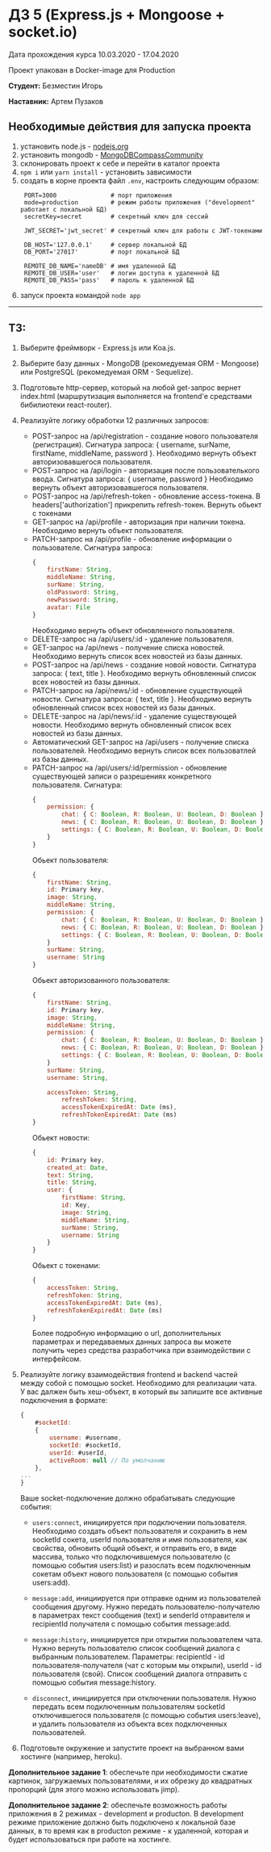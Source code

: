 # ДЗ 5 (Express.js + Mongoose + socket.io)
Дата прохождения курса 10.03.2020 - 17.04.2020

Проект упакован в Docker-image для Production

**Студент:** Безместин Игорь

**Наставник:** Артем Пузаков

## Необходимые действия для запуска проекта

1. установить node.js - [nodejs.org](https://nodejs.org/ "Node.JS")
2. установить mongodb - [MongoDBCompassCommunity](https://www.mongodb.com/download-center/compass "MongoDB Compass")
4. cклонировать проект к себе и перейти в каталог проекта
5. `npm i` или `yarn install` - установить зависимости
6. создать в корне проекта файл `.env`, настроить следующим образом:  
   ```dotnetcli
    PORT=3000               # порт приложения
    mode=production         # режим работы приложения ("development" работает с локальной БД)
    secretKey=secret        # секретный ключ для сессий

    JWT_SECRET='jwt_secret' # секретный ключ для работы с JWT-токенами

    DB_HOST='127.0.0.1'     # сервер локальной БД
    DB_PORT='27017'         # порт локальной БД

    REMOTE_DB_NAME='nameDB' # имя удаленной БД
    REMOTE_DB_USER='user'   # логин доступа к удаленной БД
    REMOTE_DB_PASS='pass'   # пароль к удаленной БД
   ```
7. запуск проекта командой `node app`

---
## ТЗ:

1. Выберите фреймворк - Express.js или Koa.js.
2. Выберите базу данных - MongoDB (рекомедуемая ORM - Mongoose) или PostgreSQL (рекомедуемая ORM - Sequelize).
3. Подготовьте http-сервер, который на любой get-запрос вернет index.html (маршрутизация выполняется на frontend'e средствами бибилиотеки react-router).
4. Реализуйте логику обработки 12 различных запросов:
   - POST-запрос на /api/registration - создание нового пользователя (регистрация). Сигнатура запроса: { username, surName, firstName, middleName, password }. Необходимо вернуть объект авторизовавшегося пользователя.
   - POST-запрос на /api/login - авторизация после пользователького ввода. Cигнатура запроса: { username, password } Необходимо вернуть объект авторизовавшегося пользователя.
   - POST-запрос на /api/refresh-token - обновление access-токена. В headers['authorization'] прикрепить refresh-токен. Вернуть обьект с токенами
   - GET-запрос на /api/profile - авторизация при наличии токена. Необходимо вернуть объект пользователя.
   - PATCH-запрос на /api/profile - обновление информации о пользователе. Сигнатура запроса:
        ```javascript
        {
            firstName: String,
            middleName: String,
            surName: String,
            oldPassword: String,
            newPassword: String,
            avatar: File
        }
        ```
        Необходимо вернуть объект обновленного пользователя.
    - DELETE-запрос на /api/users/:id - удаление пользователя.
    - GET-запрос на /api/news - получение списка новостей. Необходимо вернуть список всех новостей из базы данных.
    - POST-запрос на /api/news - создание новой новости. Сигнатура запроса: { text, title }. Необходимо вернуть обновленный список всех новостей из базы данных.
    - PATCH-запрос на /api/news/:id - обновление существующей новости. Сигнатура запроса: { text, title }. Необходимо вернуть обновленный список всех новостей из базы данных.
    - DELETE-запрос на /api/news/:id - удаление существующей новости. Необходимо вернуть обновленный список всех новостей из базы данных.
    - Автоматический GET-запрос на /api/users - получение списка пользователей. Необходимо вернуть список всех пользоватлей из базы данных.
    - PATCH-запрос на /api/users/:id/permission - обновление существующей записи о разрешениях конкретного пользователя. 
    Сигнатура:
        ```javascript
        {
            permission: {
                chat: { C: Boolean, R: Boolean, U: Boolean, D: Boolean },
                news: { C: Boolean, R: Boolean, U: Boolean, D: Boolean },
                settings: { C: Boolean, R: Boolean, U: Boolean, D: Boolean }
            }
        }
        ```
        Обьект пользователя:
        ```javascript
        {
            firstName: String,
            id: Primary key,
            image: String,
            middleName: String,
            permission: {
                chat: { C: Boolean, R: Boolean, U: Boolean, D: Boolean },
                news: { C: Boolean, R: Boolean, U: Boolean, D: Boolean },
                settings: { C: Boolean, R: Boolean, U: Boolean, D: Boolean }
            }
            surName: String,
            username: String
        }
        ```
        Обьект авторизованного пользователя:
        ```javascript
        {
            firstName: String,
            id: Primary key,
            image: String,
            middleName: String,
            permission: {
                chat: { C: Boolean, R: Boolean, U: Boolean, D: Boolean },
                news: { C: Boolean, R: Boolean, U: Boolean, D: Boolean },
                settings: { C: Boolean, R: Boolean, U: Boolean, D: Boolean }
            }
            surName: String,
            username: String,

            accessToken: String,
                refreshToken: String,
                accessTokenExpiredAt: Date (ms),
                refreshTokenExpiredAt: Date (ms)
        }
        ```
        Обьект новости:
        ```javascript
        {
            id: Primary key,
            created_at: Date,
            text: String,
            title: String,
            user: {
                firstName: String,
                id: Key,
                image: String,
                middleName: String,
                surName: String,
                username: String
            }
        }
        ```
        Обьект с токенами:
        ```javascript
        {
            accessToken: String,
            refreshToken: String,
            accessTokenExpiredAt: Date (ms),
            refreshTokenExpiredAt: Date (ms)
        }
        ```
        Более подробную информацию о url, дополнительных параметрах и передаваемых данных запроса вы можете получить через средства разработчика при взаимодействии с интерфейсом.

5. Реализуйте логику взаимодействия frontend и backend частей между собой с помощью socket. Необходимо для реализации чата. У вас далжен быть хеш-объект, в который вы запишите все активные подключения в формате:
    ```javascript
    { 
        #socketId: 
        {
            username: #username,
            socketId: #socketId,
            userId: #userId,
            activeRoom: null // По умолчанию
        },
    ...
    }
    ```
    Ваше socket-подключение должно обрабатывать следующие события:

    - `users:connect`, инициируется при подключении пользователя. Необходимо создать объект пользователя и сохранить в нем socketId сокета, userId пользователя и имя пользователя, как свойства, обновить общий объект, и отправить его, в виде массива, только что подключившемуся пользователю (с помощью события users:list) и разослать всем подключенным сокетам объект нового пользователя (с помощью события users:add).

    - `message:add`, инициируется при отправке одним из пользователей сообщения другому. Нужно передать пользователю-получателю в параметрах текст сообщения (text) и senderId отправителя и recipientId получателя с помощью события message:add.

    - `message:history`, инициируется при открытии пользователем чата. Нужно вернуть пользователю список сообщений диалога с выбранным пользователем. Параметры: recipientId - id пользователя-получателя (чат с которым мы открыли), userId - id пользователя (свой). Список сообщений диалога отправить с помощью события message:history.

    - `disconnect`, инициируется при отключении пользователя. Нужно передать всем подключенным пользователям socketId отключившегося пользователя (с помощью события users:leave), и удалить пользователя из объекта всех подключенных пользователей.
  
6. Подготовьте окружение и запустите проект на выбранном вами хостинге (например, heroku).
   
**Дополнительное задание 1**: обеспечьте при необходимости сжатие картинок, загружаемых пользователями, и их обрезку до квадратных пропорций (для этого можно использовать jimp).

**Дополнительное задание 2**: обеспечьте возможность работы приложения в 2 режимах - development и producton. В development режиме приложение должно быть подключено к локальной базе данных, в то время как в producton режиме - к удаленной, которая и будет использоваться при работе на хостинге.
